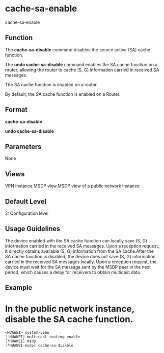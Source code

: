 cache-sa-enable
===============

cache-sa-enable

Function
--------



The **cache-sa-disable** command disables the source active (SA) cache function.

The **undo cache-sa-disable** command enables the SA cache function on a router, allowing the router to cache (S, G) information carried in received SA messages.

The SA cache function is enabled on a router.



By default, the SA cache function is enabled on a Router.


Format
------

**cache-sa-disable**

**undo cache-sa-disable**


Parameters
----------

None

Views
-----

VPN instance MSDP view,MSDP view of a public network instance


Default Level
-------------

2: Configuration level


Usage Guidelines
----------------

The device enabled with the SA cache function can locally save (S, G) information carried in the received SA messages. Upon a reception request, it directly obtains available (S, G) information from the SA cache.After the SA cache function is disabled, the device does not save (S, G) information carried in the received SA messages locally. Upon a reception request, the device must wait for the SA message sent by the MSDP peer in the next period, which causes a delay for receivers to obtain multicast data.


Example
-------

# In the public network instance, disable the SA cache function.
```
<HUAWEI> system-view
[~HUAWEI] multicast routing-enable
[*HUAWEI] msdp
[*HUAWEI-msdp] cache-sa-disable

```